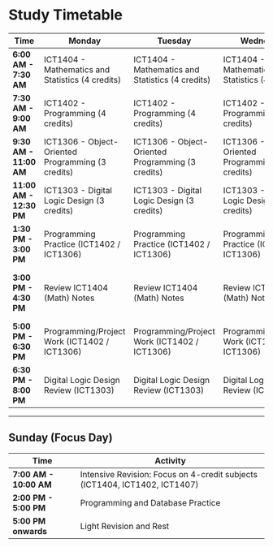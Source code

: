 # Study Timetable

| **Time**              | **Monday**                                      | **Tuesday**                                    | **Wednesday**                                 | **Thursday**                                    | **Friday**                                      | **Saturday**                                   |
|-----------------------|-------------------------------------------------|------------------------------------------------|------------------------------------------------|-------------------------------------------------|-------------------------------------------------|------------------------------------------------|
| **6:00 AM - 7:30 AM**  | ICT1404 - Mathematics and Statistics (4 credits) | ICT1404 - Mathematics and Statistics (4 credits) | ICT1404 - Mathematics and Statistics (4 credits) | ICT1407 - Database Systems (4 credits)           | ICT1407 - Database Systems (4 credits)          | ICT1407 - Database Systems (4 credits)         |
| **7:30 AM - 9:00 AM**  | ICT1402 - Programming (4 credits)               | ICT1402 - Programming (4 credits)              | ICT1402 - Programming (4 credits)              | ICT1305 - Data Structures (3 credits)            | ICT1305 - Data Structures (3 credits)           | ICT1305 - Data Structures (3 credits)          |
| **9:30 AM - 11:00 AM** | ICT1306 - Object-Oriented Programming (3 credits)| ICT1306 - Object-Oriented Programming (3 credits)| ICT1306 - Object-Oriented Programming (3 credits)| ICT1308 - Operating Systems (3 credits)          | ICT1308 - Operating Systems (3 credits)         | ICT1308 - Operating Systems (3 credits)        |
| **11:00 AM - 12:30 PM**| ICT1303 - Digital Logic Design (3 credits)       | ICT1303 - Digital Logic Design (3 credits)      | ICT1303 - Digital Logic Design (3 credits)      | ICT1201 - Computer Systems (2 credits)           | ICT1201 - Computer Systems (2 credits)          | ICT1201 - Computer Systems (2 credits)         |
| **1:30 PM - 3:00 PM**  | Programming Practice (ICT1402 / ICT1306)         | Programming Practice (ICT1402 / ICT1306)        | Programming Practice (ICT1402 / ICT1306)        | Database Systems Exercises (ICT1407)             | Database Systems Exercises (ICT1407)            | Database Systems Exercises (ICT1407)           |
| **3:00 PM - 4:30 PM**  | Review ICT1404 (Math) Notes                     | Review ICT1404 (Math) Notes                    | Review ICT1404 (Math) Notes                    | Data Structures & Algorithms Practice (ICT1305)  | Data Structures & Algorithms Practice (ICT1305) | Data Structures & Algorithms Practice (ICT1305)|
| **5:00 PM - 6:30 PM**  | Programming/Project Work (ICT1402 / ICT1306)     | Programming/Project Work (ICT1402 / ICT1306)    | Programming/Project Work (ICT1402 / ICT1306)    | Operating Systems Revision (ICT1308)             | Operating Systems Revision (ICT1308)            | Operating Systems Revision (ICT1308)           |
| **6:30 PM - 8:00 PM**  | Digital Logic Design Review (ICT1303)            | Digital Logic Design Review (ICT1303)           | Digital Logic Design Review (ICT1303)           | Fundamentals of Computer Systems (ICT1201)       | Fundamentals of Computer Systems (ICT1201)      | Fundamentals of Computer Systems (ICT1201)     |

---

## **Sunday (Focus Day)**

| **Time**              | **Activity**                                                               |
|-----------------------|----------------------------------------------------------------------------|
| **7:00 AM - 10:00 AM** | Intensive Revision: Focus on 4-credit subjects (ICT1404, ICT1402, ICT1407)  |
| **2:00 PM - 5:00 PM**  | Programming and Database Practice                                          |
| **5:00 PM onwards**    | Light Revision and Rest                                                    |
